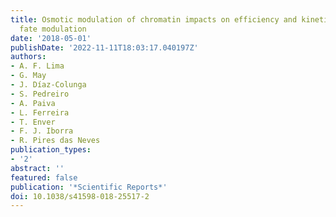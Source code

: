 ```yaml
---
title: Osmotic modulation of chromatin impacts on efficiency and kinetics of cell
  fate modulation
date: '2018-05-01'
publishDate: '2022-11-11T18:03:17.040197Z'
authors:
- A. F. Lima
- G. May
- J. Díaz-Colunga
- S. Pedreiro
- A. Paiva
- L. Ferreira
- T. Enver
- F. J. Iborra
- R. Pires das Neves
publication_types:
- '2'
abstract: ''
featured: false
publication: '*Scientific Reports*'
doi: 10.1038/s41598-018-25517-2
---
```


